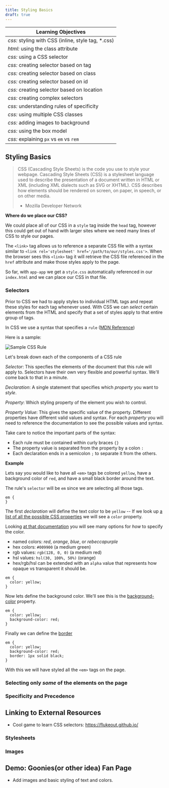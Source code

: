 ```yaml
---
title: Styling Basics
draft: true
---
```


| Learning Objectives
| ---
| *css:* styling with CSS (inline, style tag, *.css)
| *html:* using the class attribute
| *css:* using a CSS selector
| *css:* creating selector based on tag 
| *css:* creating selector based on class
| *css:* creating selector based on id
| *css:* creating selector based on location
| *css:* creating complex selectors
| *css:* understanding rules of specificity
| *css:* using multiple CSS classes
| *css:* adding images to background
| *css:* using the box model
| *css:* explaining `px` vs `em` vs `rem`





## Styling Basics

> CSS (Cascading Style Sheets) is the code you use to style your webpage. Cascading Style Sheets (CSS) is a stylesheet language used to describe the presentation of a document written in HTML or XML (including XML dialects such as SVG or XHTML). CSS describes how elements should be rendered on screen, on paper, in speech, or on other media.
> - Mozilla Developer Network

**Where do we place our CSS?**

We could place all of our CSS in a `style` tag inside the `head` tag, however this could get out of hand with larger sites where we need many lines of CSS to style our pages.

The `<link>` tag allows us to reference a separate CSS file with a syntax similar to `<link rel='stylesheet' href='/path/to/our/styles.css'>`. When the browser sees this `<link>` tag it will retrieve the CSS file referenced in the `href` attribute and make those styles apply to the page.

So far, with `app-app` we get a `style.css` automatically referenced in our `index.html` and we can place our CSS in that file.

### Selectors

Prior to CSS we had to apply styles to individual HTML tags and repeat these styles for each tag whenever used. With CSS we can _select_ certain elements from the HTML and specify that a set of styles apply to that entire group of tags.

In CSS we use a syntax that specifies a `rule` ([MDN Reference](https://developer.mozilla.org/en-US/docs/Learn/Getting_started_with_the_web/CSS_basics#Anatomy_of_a_CSS_ruleset))

Here is a sample:

![Sample CSS Rule](https://mdn.mozillademos.org/files/9461/css-declaration-small.png)

Let's break down each of the components of a CSS rule

*Selector*: This specfies the elements of the document that this rule will apply to. Selectors have their own very flexible and powerful syntax. We'll come back to that in a minute.

*Declaration*: A single statement that specifies which _property_ you want to _style_.

*Property*: Which styling property of the element you wish to control.

*Property Value*: This gives the specific value of the property. Different properties have different valid values and syntax. For each _property_ you will need to reference the documentation to see the possible values and syntax.

Take care to notice the important parts of the syntax:
- Each rule must be contained within curly braces `{}`
- The property value is separated from the property by a colon `:`
- Each declaration ends in a semicolon `;` to separate it from the others.

**Example**

Lets say you would like to have all `<em>` tags be colored `yellow`, have a background color of `red`, and have a small black border around the text.

The rule's `selector` will be `em` since we are selecting all those tags.

```
em {
}
```

The first _declaration_ will define the text color to be `yellow` -- If we look up [a list of all the possible CSS properties](https://developer.mozilla.org/en-US/docs/Web/CSS/Reference#Keyword_index#Keyword_index) we will see a `color` property.

Looking [at that documentation](https://developer.mozilla.org/en-US/docs/Web/CSS/color#Syntax) you will see many options for *how* to specify the color.
- named colors: _red_, _orange_, _blue_, or _rebeccapurple_
- hex colors: `#009900` (a medium green)
- rgb values: `rgb(128, 0, 0)` (a medium red)
- hsl values: `hsl(30, 100%, 50%)` (orange)
- hex/rgb/hsl can be extended with an `alpha` value that represents how opaque vs transparent it should be.

```
em {
  color: yellow;
}
```

Now lets define the background color. We'll see this is the [background-color](https://developer.mozilla.org/en-US/docs/Web/CSS/background-color) property.

```
em {
  color: yellow;
  background-color: red;
}
```

Finally we can define the [border](https://developer.mozilla.org/en-US/docs/Web/CSS/border)

```
em {
  color: yellow;
  background-color: red;
  border: 1px solid black;
}
```

With this we will have styled all the `<em>` tags on the page.

### Selecting only *some* of the elements on the page


### Specificity and Precedence

## Linking to External Resources

- Cool game to learn CSS selectors: https://flukeout.github.io/

### Stylesheets

### Images


## Demo: Goonies(or other idea) Fan Page

 - Add images and basic styling of text and colors.

